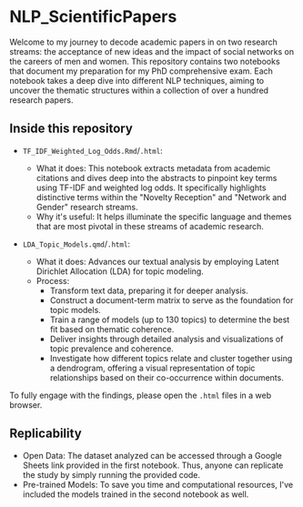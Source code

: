 # NLP_ScientificPapers

Welcome to my journey to decode academic papers in on two research streams: the acceptance of new ideas and the impact of social networks on the careers of men and women. This repository contains two notebooks that document my preparation for my PhD comprehensive exam. Each notebook takes a deep dive into different NLP techniques, aiming to uncover the thematic structures within a collection of over a hundred research papers. 


## Inside this repository

- `TF_IDF_Weighted_Log_Odds.Rmd`/`.html`: 
  
  - What it does: This notebook extracts metadata from academic citations and dives deep into the abstracts to pinpoint key terms using TF-IDF and weighted log odds. It specifically highlights distinctive terms within the "Novelty Reception" and "Network and Gender" research streams.
  - Why it's useful: It helps illuminate the specific language and themes that are most pivotal in these streams of academic research.

- `LDA_Topic_Models.qmd`/`.html`:     

  - What it does: Advances our textual analysis by employing Latent Dirichlet Allocation (LDA) for topic modeling.
  - Process:
    - Transform text data, preparing it for deeper analysis.
    - Construct a document-term matrix to serve as the foundation for topic models.
    - Train a range of models (up to 130 topics) to determine the best fit based on thematic coherence.
    - Deliver insights through detailed analysis and visualizations of topic prevalence and coherence.
    - Investigate how different topics relate and cluster together using a dendrogram, offering a visual representation of topic relationships based on their co-occurrence within documents.

To fully engage with the findings, please open the `.html` files in a web browser.

## Replicability 

- Open Data: The dataset analyzed can be accessed through a Google Sheets link provided in the first notebook. Thus, anyone can replicate the study by simply running the provided code.
- Pre-trained Models: To save you time and computational resources, I've included the models trained in the second notebook as well.

